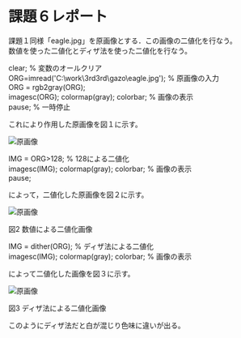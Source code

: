 ﻿# 課題６レポート

課題１同様「eagle.jpg」を原画像とする．この画像の二値化を行なう。  
数値を使った二値化とディザ法を使った二値化を行なう。


clear; % 変数のオールクリア  
ORG=imread('C:\work\3rd3rd\gazo\eagle.jpg'); % 原画像の入力  
ORG = rgb2gray(ORG);  
imagesc(ORG); colormap(gray); colorbar; % 画像の表示  
pause; % 一時停止  

これにより作用した原画像を図１に示す。


![原画像](https://github.com/taniguchi-takumi/gazousyorikougaku/blob/master/image/kadai6_1.png?raw=true)


IMG = ORG>128; % 128による二値化  
imagesc(IMG); colormap(gray); colorbar; % 画像の表示  
pause;  

によって，二値化した原画像を図２に示す。



![原画像](https://github.com/taniguchi-takumi/gazousyorikougaku/blob/master/image/kadai6_2.png?raw=true)  


図2 数値による二値化画像


IMG = dither(ORG); % ディザ法による二値化  
imagesc(IMG); colormap(gray); colorbar; % 画像の表示  

によって二値化した画像を図３に示す。



![原画像](https://github.com/taniguchi-takumi/gazousyorikougaku/blob/master/image/kadai6_3.png?raw=true)  


図3 ディザ法による二値化画像

このようにディザ法だと白が混じり色味に違いが出る。
